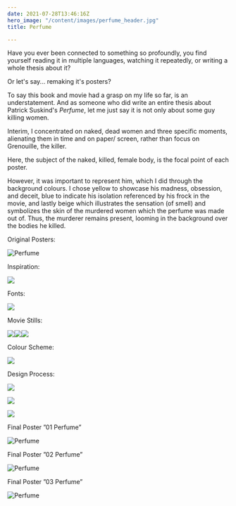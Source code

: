 ```yaml
---
date: 2021-07-28T13:46:16Z
hero_image: "/content/images/perfume_header.jpg"
title: Perfume

---
```

Have you ever been connected to something so profoundly, you find yourself reading it in multiple languages, watching it repeatedly, or writing a whole thesis about it?

Or let's say...  remaking it's posters?

To say this book and movie had a grasp on my life so far, is an understatement. And as someone who did write an entire thesis about Patrick Suskind's _Perfume_, let me just say it is not only about some guy killing women. 

Interim, I concentrated on naked, dead women and three specific moments, alienating them in time and on paper/ screen, rather than focus on Grenouille, the killer.

Here, the subject of the naked, killed, female body, is the focal point of each poster.

 However, it was important to represent him, which I did through the background colours. I chose yellow to showcase his madness, obsession, and deceit, blue to indicate his isolation referenced by his frock in the movie, and lastly beige which illustrates the sensation (of smell) and symbolizes the skin of the murdered women which the perfume was made out of. Thus, the murderer remains present, looming in the background over the bodies he killed.

Original Posters:

![Perfume](/content/images/perfume_posters_original.jpg "Perfume")

Inspiration:

![](/content/images/website.png)

Fonts:

![](/content/images/font-1.png)

Movie Stills:

![](/content/images/4.png)![](/content/images/7.png)![](/content/images/10.png)

Colour Scheme:

![](/content/images/colours.png)

Design Process:

![](/content/images/body.png)

![](/content/images/body3.png)

![](/content/images/body2.png)

Final Poster ”01 Perfume”

![Perfume](/content/images/perfume_poster_blue-1.jpg "Perfume")

Final Poster ”02 Perfume”

![Perfume](/content/images/perfume_poster_yellow.jpg "Perfume")

Final Poster ”03 Perfume”

![Perfume](/content/images/perfume_poste_beige-1.jpg "Perfume")